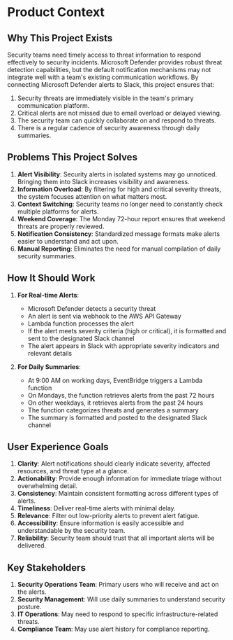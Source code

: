 # Product Context

## Why This Project Exists

Security teams need timely access to threat information to respond effectively to security incidents. Microsoft Defender provides robust threat detection capabilities, but the default notification mechanisms may not integrate well with a team's existing communication workflows. By connecting Microsoft Defender alerts to Slack, this project ensures that:

1. Security threats are immediately visible in the team's primary communication platform.
2. Critical alerts are not missed due to email overload or delayed viewing.
3. The security team can quickly collaborate on and respond to threats.
4. There is a regular cadence of security awareness through daily summaries.

## Problems This Project Solves

1. **Alert Visibility**: Security alerts in isolated systems may go unnoticed. Bringing them into Slack increases visibility and awareness.
2. **Information Overload**: By filtering for high and critical severity threats, the system focuses attention on what matters most.
3. **Context Switching**: Security teams no longer need to constantly check multiple platforms for alerts.
4. **Weekend Coverage**: The Monday 72-hour report ensures that weekend threats are properly reviewed.
5. **Notification Consistency**: Standardized message formats make alerts easier to understand and act upon.
6. **Manual Reporting**: Eliminates the need for manual compilation of daily security summaries.

## How It Should Work

1. **For Real-time Alerts**:
   - Microsoft Defender detects a security threat
   - An alert is sent via webhook to the AWS API Gateway
   - Lambda function processes the alert
   - If the alert meets severity criteria (high or critical), it is formatted and sent to the designated Slack channel
   - The alert appears in Slack with appropriate severity indicators and relevant details

2. **For Daily Summaries**:
   - At 9:00 AM on working days, EventBridge triggers a Lambda function
   - On Mondays, the function retrieves alerts from the past 72 hours
   - On other weekdays, it retrieves alerts from the past 24 hours
   - The function categorizes threats and generates a summary
   - The summary is formatted and posted to the designated Slack channel

## User Experience Goals

1. **Clarity**: Alert notifications should clearly indicate severity, affected resources, and threat type at a glance.
2. **Actionability**: Provide enough information for immediate triage without overwhelming detail.
3. **Consistency**: Maintain consistent formatting across different types of alerts.
4. **Timeliness**: Deliver real-time alerts with minimal delay.
5. **Relevance**: Filter out low-priority alerts to prevent alert fatigue.
6. **Accessibility**: Ensure information is easily accessible and understandable by the security team.
7. **Reliability**: Security team should trust that all important alerts will be delivered.

## Key Stakeholders

1. **Security Operations Team**: Primary users who will receive and act on the alerts.
2. **Security Management**: Will use daily summaries to understand security posture.
3. **IT Operations**: May need to respond to specific infrastructure-related threats.
4. **Compliance Team**: May use alert history for compliance reporting. 